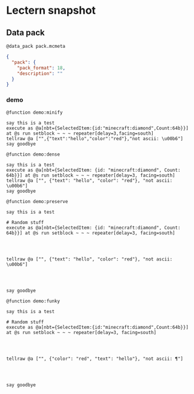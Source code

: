 # Lectern snapshot

## Data pack

`@data_pack pack.mcmeta`

```json
{
  "pack": {
    "pack_format": 18,
    "description": ""
  }
}
```

### demo

`@function demo:minify`

```mcfunction
say this is a test
execute as @a[nbt={SelectedItem:{id:"minecraft:diamond",Count:64b}}] at @s run setblock ~ ~ ~ repeater[delay=3,facing=south]
tellraw @a ["",{"text":"hello","color":"red"},"not ascii: \u00b6"]
say goodbye
```

`@function demo:dense`

```mcfunction
say this is a test
execute as @a[nbt={SelectedItem: {id: "minecraft:diamond", Count: 64b}}] at @s run setblock ~ ~ ~ repeater[delay=3, facing=south]
tellraw @a ["", {"text": "hello", "color": "red"}, "not ascii: \u00b6"]
say goodbye
```

`@function demo:preserve`

```mcfunction
say this is a test

# Random stuff
execute as @a[nbt={SelectedItem: {id: "minecraft:diamond", Count: 64b}}] at @s run setblock ~ ~ ~ repeater[delay=3, facing=south]




tellraw @a ["", {"text": "hello", "color": "red"}, "not ascii: \u00b6"]




say goodbye
```

`@function demo:funky`

```mcfunction
say this is a test

# Random stuff
execute as @a[nbt={SelectedItem:{id:"minecraft:diamond",Count:64b}}] at @s run setblock ~ ~ ~ repeater[delay=3, facing=south]




tellraw @a ["", {"color": "red", "text": "hello"}, "not ascii: ¶"]




say goodbye
```
